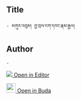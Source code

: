 ## Title
	- མགུར་འབུམ། བྱ་བྲལ་ངག་དབང་རྣམ་རྒྱལ།

## Author
	- 



[<img src="https://img.icons8.com/color/25/000000/edit-property.png"> Open in Editor](http://editor.openpecha.org/P003296)

[<img width="25" src="https://library.bdrc.io/icons/BUDA-small.svg"> Open in Buda](https://library.bdrc.io/show/bdr:IE0OPP003296)
